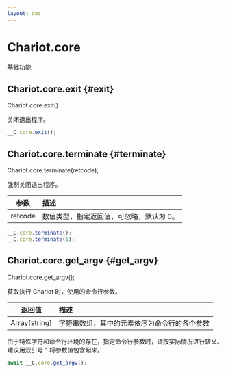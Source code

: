 ```yaml
---
layout: doc
---
```

# Chariot.core

基础功能

## Chariot.core.exit {#exit}

Chariot.core.exit()

关闭退出程序。

```javascript
__C.core.exit();
```

## Chariot.core.terminate {#terminate}

Chariot.core.terminate(retcode);

强制关闭退出程序。

| 参数 | 描述 |
| :--: | :--- |
| retcode | 数值类型，指定返回值，可忽略，默认为 0。 |

```javascript
__C.core.terminate();
__C.core.terminate(1);
```

## Chariot.core.get_argv {#get_argv}

Chariot.core.get_argv();

获取执行 Chariot 时，使用的命令行参数。

| 返回值 | 描述 |
| :--: | :--- |
| Array[string] | 字符串数组，其中的元素依序为命令行的各个参数 |

由于特殊字符和命令行环境的存在，指定命令行参数时，请按实际情况进行转义。建议用双引号 " 将参数值包含起来。

```javascript
await __C.core.get_argv();
```
